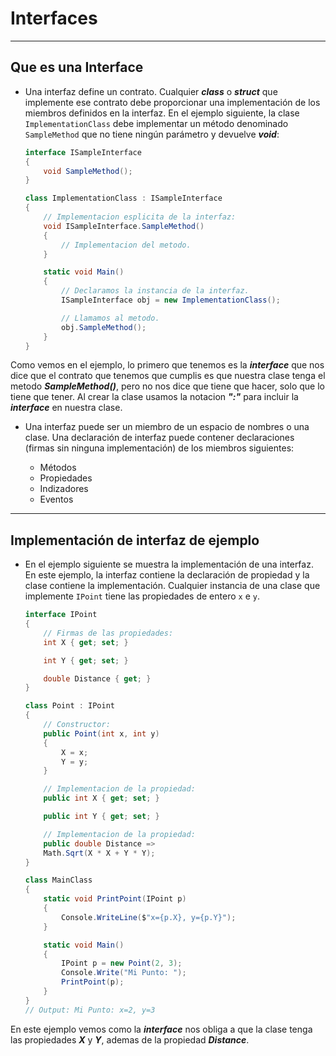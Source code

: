 # Interfaces
---

## Que es una Interface

- Una interfaz define un contrato. Cualquier ***class*** o ***struct*** que implemente ese contrato debe proporcionar una implementación de los miembros definidos en la interfaz. En el ejemplo siguiente, la clase ```ImplementationClass``` debe implementar un método denominado ```SampleMethod``` que no tiene ningún parámetro y devuelve ***void***:
    ```c#
    interface ISampleInterface
    {
        void SampleMethod();
    }

    class ImplementationClass : ISampleInterface
    {
        // Implementacion esplicita de la interfaz:
        void ISampleInterface.SampleMethod()
        {
            // Implementacion del metodo.
        }

        static void Main()
        {
            // Declaramos la instancia de la interfaz.
            ISampleInterface obj = new ImplementationClass();

            // Llamamos al metodo.
            obj.SampleMethod();
        }
    }
    ```

Como vemos en el ejemplo, lo primero que tenemos es la ***interface*** que nos dice que el contrato que tenemos que cumplis es que nuestra clase tenga el metodo ***SampleMethod()***, pero no nos dice que tiene que hacer, solo que lo tiene que tener. Al crear la clase usamos la notacion ***":"*** para incluir la ***interface*** en nuestra clase. 

- Una interfaz puede ser un miembro de un espacio de nombres o una clase. Una declaración de interfaz puede contener declaraciones (firmas sin ninguna implementación) de los miembros siguientes:

    - Métodos
    - Propiedades
    - Indizadores
    - Eventos

---

## Implementación de interfaz de ejemplo

- En el ejemplo siguiente se muestra la implementación de una interfaz. En este ejemplo, la interfaz contiene la declaración de propiedad y la clase contiene la implementación. Cualquier instancia de una clase que implemente ```IPoint``` tiene las propiedades de entero ```x``` e ```y```.

    ```c#
    interface IPoint
    {
        // Firmas de las propiedades:
        int X { get; set; }

        int Y { get; set; }

        double Distance { get; }
    }

    class Point : IPoint
    {
        // Constructor:
        public Point(int x, int y)
        {
            X = x;
            Y = y;
        }

        // Implementacion de la propiedad:
        public int X { get; set; }

        public int Y { get; set; }

        // Implementacion de la propiedad:
        public double Distance =>
        Math.Sqrt(X * X + Y * Y);
    }

    class MainClass
    {
        static void PrintPoint(IPoint p)
        {
            Console.WriteLine($"x={p.X}, y={p.Y}");
        }

        static void Main()
        {
            IPoint p = new Point(2, 3);
            Console.Write("Mi Punto: ");
            PrintPoint(p);
        }
    }
    // Output: Mi Punto: x=2, y=3
    ```

En este ejemplo vemos como la ***interface*** nos obliga a que la clase tenga las propiedades ***X*** y ***Y***, ademas de la propiedad ***Distance***. 